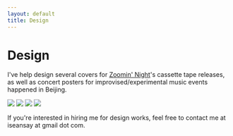 ```yaml
---
layout: default
title: Design
---
```


# Design

I've help design several covers for [Zoomin' Night](https://zoominnight.bandcamp.com/)'s cassette tape releases, as well as concert posters for improvised/experimental music events happened in Beijing.

<img src="{{site.cdn_path}}design/zmy012.jpg" />

<img src="{{site.cdn_path}}design/zmy016.jpg" />

<img src="{{site.cdn_path}}design/zoomninight-2015-06-30.webp" />

<img src="{{site.cdn_path}}design/zoomninight-2015-06-23.webp" />


If you're interested in hiring me for design works, feel free to contact me at iseansay at gmail dot com.
